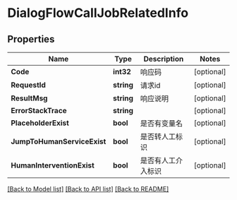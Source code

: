 # DialogFlowCallJobRelatedInfo

## Properties

Name | Type | Description | Notes
------------ | ------------- | ------------- | -------------
**Code** | **int32** | 响应码 | [optional] 
**RequestId** | **string** | 请求id | [optional] 
**ResultMsg** | **string** | 响应说明 | [optional] 
**ErrorStackTrace** | **string** |  | [optional] 
**PlaceholderExist** | **bool** | 是否有变量名 | [optional] 
**JumpToHumanServiceExist** | **bool** | 是否转人工标识 | [optional] 
**HumanInterventionExist** | **bool** | 是否有人工介入标识 | [optional] 

[[Back to Model list]](../README.md#documentation-for-models) [[Back to API list]](../README.md#documentation-for-api-endpoints) [[Back to README]](../README.md)


